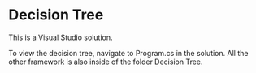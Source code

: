 # Decision Tree
This is a Visual Studio solution.

To view the decision tree, navigate to Program.cs in the solution. All the other framework is also inside of the folder Decision Tree. 
